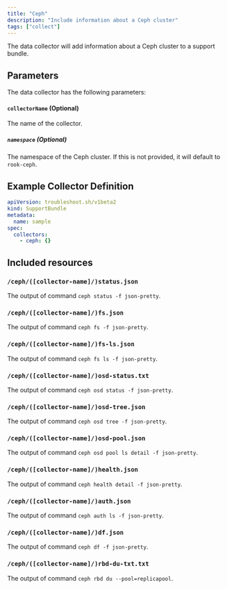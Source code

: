 ```yaml
---
title: "Ceph"
description: "Include information about a Ceph cluster"
tags: ["collect"]
---
```



The data collector will add information about a Ceph cluster to a support bundle.

## Parameters

The data collector has the following parameters:

#### `collectorName` (Optional)
The name of the collector.

##### `namespace` (Optional)
The namespace of the Ceph cluster.
If this is not provided, it will default to `rook-ceph`.

## Example Collector Definition

```yaml
apiVersion: troubleshoot.sh/v1beta2
kind: SupportBundle
metadata:
  name: sample
spec:
  collectors:
    - ceph: {}
```


## Included resources

### `/ceph/([collector-name]/)status.json`

The output of command `ceph status -f json-pretty`.

### `/ceph/([collector-name]/)fs.json`

The output of command `ceph fs -f json-pretty`.

### `/ceph/([collector-name]/)fs-ls.json`

The output of command `ceph fs ls -f json-pretty`.

### `/ceph/([collector-name]/)osd-status.txt`

The output of command `ceph osd status -f json-pretty`.

### `/ceph/([collector-name]/)osd-tree.json`

The output of command `ceph osd tree -f json-pretty`.

### `/ceph/([collector-name]/)osd-pool.json`

The output of command `ceph osd pool ls detail -f json-pretty`.

### `/ceph/([collector-name]/)health.json`

The output of command `ceph health detail -f json-pretty`.

### `/ceph/([collector-name]/)auth.json`

The output of command `ceph auth ls -f json-pretty`.

### `/ceph/([collector-name]/)df.json`

The output of command `ceph df -f json-pretty`.

### `/ceph/([collector-name]/)rbd-du-txt.txt`

The output of command `ceph rbd du --pool=replicapool`.
